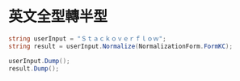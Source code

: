 # 英文全型轉半型

```csharp
string userInput = "Ｓｔａｃｋｏｖｅｒｆｌｏｗ";
string result = userInput.Normalize(NormalizationForm.FormKC);

userInput.Dump();
result.Dump();
```
